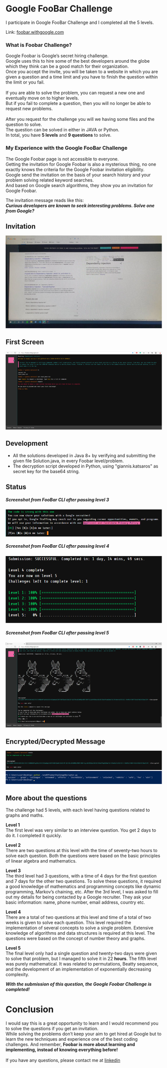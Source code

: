 # Google FooBar Challenge
I participate in Google FooBar Challenge and I completed all the 5 levels.

Link: [foobar.withgoogle.com](https://foobar.withgoogle.com/)

### What is Foobar Challenge?
Google Foobar is Google’s secret hiring challenge.<br>
Google uses this to hire some of the best developers around the globe which they think can be a good match for their organization.<br>
Once you accept the invite, you will be taken to a website in which you are given a question and a time limit and you have to finish the question within the limit or you fail.<br><br>
If you are able to solve the problem, you can request a new one and eventually move on to higher levels.<br>
But if you fail to complete a question, then you will no longer be able to request new problems.<br><br>
After you request for the challenge you will we having some files and the question to solve.<br>
The question can be solved in either in JAVA or Python.<br>
In total, you have **5 levels** and **9 questions** to solve.

### My Experience with the Google FooBar Challenge
The Google Foobar page is not accessible to everyone.<br>
Getting the invitation for Google Foobar is also a mysterious thing, no one exactly knows the criteria for the Google Foobar invitation eligibility.<br>
Google send the invitation on the basis of your search history and your problem solving related keyword searches.<br>
And based on Google search algorithms, they show you an invitation for Google Foobar.<br>

The invitation message reads like this:<br>***Curious developers are known to seek interesting problems. Solve one from Google?***

## Invitation
![](invitation.jpg)

## First Screen
![](first_screen.png)

## Development
- All the solutions developed in Java 8+ by verifying and submitting the given file Solution.java, in every Foobar level/problem.
- The decryption script developed in Python, using "giannis.katsaros" as secret key for the base64 string.

## Status
##### Screenshot from FooBar CLI after passing level 3
![](shared_my_profile_to_a_Google_recruiter.png)
##### Screenshot from FooBar CLI after passing level 4
![](current_status_level5.png)
##### Screenshot from FooBar CLI after passing level 5
![](completed_all_levels.png)

## Encrypted/Decrypted Message
![](encrypted_message.png)
![](decrypted_message.png)

## More about the questions
The challenge had 5 levels, with each level having questions related to graphs and maths.

**Level 1**<br>
The first level was very similar to an interview question. 
You get 2 days to do it. I completed it quickly.

**Level 2**<br>
There are two questions at this level with the time of seventy-two hours to solve each question. 
Both the questions were based on the basic principles of linear algebra and mathematics.

**Level 3**<br>
The third level had 3 questions, with a time of 4 days for the first question and 7 days for the other two questions.
To solve these questions, it required a good knowledge of mathematics and programming concepts like dynamic programming, Markov’s chaining, etc.
After the 3rd level, I was asked to fill out my details for being contacted by a Google recruiter.
They ask your basic information: name, phone number, email address, country etc.

**Level 4**<br>
There are a total of two questions at this level and time of a total of two weeks is given to solve each question.
This level required the implementation of several concepts to solve a single problem. 
Extensive knowledge of algorithms and data structures is required at this level.
The questions were based on the concept of number theory and graphs.

**Level 5**<br>
The final level only had a single question and twenty-two days were given to solve that problem, but I managed to solve it in 22 **hours**.
The fifth level was purely mathematical. 
It was related to permutations, Beatty sequence, and the development of an implementation of exponentially decreasing complexity.

***With the submission of this question, the Google Foobar Challenge is completed!***

# Conclusion
I would say this is a great opportunity to learn and I would recommend you to solve the questions if you get an invitation.<br>
While solving the problems don’t keep your aim to get hired at Google but to learn the new techniques and experience one of the best coding challenges. And remember, 
**Foobar is more about learning and implementing, instead of knowing everything before!**<br><br>
If you have any questions, please contact me at [linkedin](https://www.linkedin.com/in/giannis-katsaros/)
